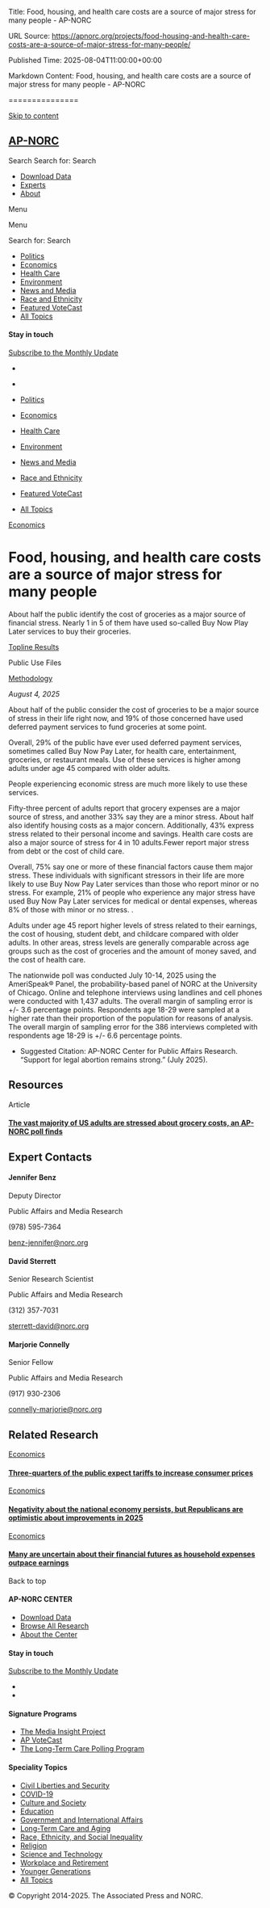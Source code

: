 Title: Food, housing, and health care costs are a source of major stress for many people - AP-NORC

URL Source: https://apnorc.org/projects/food-housing-and-health-care-costs-are-a-source-of-major-stress-for-many-people/

Published Time: 2025-08-04T11:00:00+00:00

Markdown Content:
Food, housing, and health care costs are a source of major stress for many people - AP-NORC

===============

[Skip to content](https://apnorc.org/projects/food-housing-and-health-care-costs-are-a-source-of-major-stress-for-many-people/#content)

[](https://apnorc.org/)
[AP-NORC](https://apnorc.org/)
------------------------------

 Search Search for: Search

*   [Download Data](https://apnorc.org/download-data/)
*   [Experts](https://apnorc.org/experts/)
*   [About](https://apnorc.org/about/)

 Menu 

 Menu 

Search for: Search
*   [Politics](https://apnorc.org/topics/politics/)
*   [Economics](https://apnorc.org/topics/economics/)
*   [Health Care](https://apnorc.org/topics/healthcare/)
*   [Environment](https://apnorc.org/topics/environment-energy-and-resilience/)
*   [News and Media](https://apnorc.org/topics/news-and-media/)
*   [Race and Ethnicity](https://apnorc.org/topics/race-ethnicity-and-social-inequality/)
*   [Featured VoteCast](https://apnorc.org/projects/ap-votecast/)
*   [All Topics](https://apnorc.org/all-topics/)

#### Stay in touch

[Subscribe to the Monthly Update](https://us13.list-manage.com/subscribe?u=44fc751102a1770a75ac0fd86&id=a91d7ea351)

*   [](mailto:info@apnorc.org)
*   [](https://twitter.com/APNORC)

*   [Politics](https://apnorc.org/topics/politics/)
*   [Economics](https://apnorc.org/topics/economics/)
*   [Health Care](https://apnorc.org/topics/healthcare/)
*   [Environment](https://apnorc.org/topics/environment-energy-and-resilience/)
*   [News and Media](https://apnorc.org/topics/news-and-media/)
*   [Race and Ethnicity](https://apnorc.org/topics/race-ethnicity-and-social-inequality/)
*   [Featured VoteCast](https://apnorc.org/projects/ap-votecast/)
*   [All Topics](https://apnorc.org/all-topics/)

[Economics](https://apnorc.org/topics/economics/ "Economics")

Food, housing, and health care costs are a source of major stress for many people
=================================================================================

About half the public identify the cost of groceries as a major source of financial stress. Nearly 1 in 5 of them have used so-called Buy Now Play Later services to buy their groceries.

[Topline Results](https://apnorc.org/wp-content/uploads/2025/08/July-W1-Topline_BNPL.pdf)

Public Use Files

[Methodology](https://apnorc.org/wp-content/uploads/2025/08/July-2025-METHODOLOGY-v2.pdf)

_August 4, 2025_

About half of the public consider the cost of groceries to be a major source of stress in their life right now, and 19% of those concerned have used deferred payment services to fund groceries at some point.

Overall, 29% of the public have ever used deferred payment services, sometimes called Buy Now Pay Later, for health care, entertainment, groceries, or restaurant meals. Use of these services is higher among adults under age 45 compared with older adults.

People experiencing economic stress are much more likely to use these services.

Fifty-three percent of adults report that grocery expenses are a major source of stress, and another 33% say they are a minor stress. About half also identify housing costs as a major concern. Additionally, 43% express stress related to their personal income and savings. Health care costs are also a major source of stress for 4 in 10 adults.Fewer report major stress from debt or the cost of child care.

Overall, 75% say one or more of these financial factors cause them major stress. These individuals with significant stressors in their life are more likely to use Buy Now Pay Later services than those who report minor or no stress. For example, 21% of people who experience any major stress have used Buy Now Pay Later services for medical or dental expenses, whereas 8% of those with minor or no stress. .

Adults under age 45 report higher levels of stress related to their earnings, the cost of housing, student debt, and childcare compared with older adults. In other areas, stress levels are generally comparable across age groups such as the cost of groceries and the amount of money saved, and the cost of health care.

The nationwide poll was conducted July 10-14, 2025 using the AmeriSpeak® Panel, the probability-based panel of NORC at the University of Chicago. Online and telephone interviews using landlines and cell phones were conducted with 1,437 adults. The overall margin of sampling error is +/- 3.6 percentage points. Respondents age 18-29 were sampled at a higher rate than their proportion of the population for reasons of analysis. The overall margin of sampling error for the 386 interviews completed with respondents age 18-29 is +/- 6.6 percentage points.

*   Suggested Citation: AP-NORC Center for Public Affairs Research. “Support for legal abortion remains strong.” (July 2025).

Resources
---------

[](https://apnews.com/article/poll-cost-living-groceries-expense-stress-worry-cd183c59f034f6e87525675f3ca04864)

Article

#### [The vast majority of US adults are stressed about grocery costs, an AP-NORC poll finds](https://apnews.com/article/poll-cost-living-groceries-expense-stress-worry-cd183c59f034f6e87525675f3ca04864)

Expert Contacts
---------------

#### Jennifer Benz

Deputy Director

Public Affairs and Media Research

(978) 595-7364

[benz-jennifer@norc.org](mailto:benz-jennifer@norc.org)

#### David Sterrett

Senior Research Scientist

Public Affairs and Media Research

(312) 357-7031

[sterrett-david@norc.org](mailto:sterrett-david@norc.org)

#### Marjorie Connelly

Senior Fellow

Public Affairs and Media Research

(917) 930-2306

[connelly-marjorie@norc.org](mailto:connelly-marjorie@norc.org)

Related Research
----------------

[](https://apnorc.org/projects/three-quarters-of-the-public-expect-tariffs-to-increase-consumer-prices/)

[Economics](https://apnorc.org/topics/economics/ "Economics")

#### [Three-quarters of the public expect tariffs to increase consumer prices](https://apnorc.org/projects/three-quarters-of-the-public-expect-tariffs-to-increase-consumer-prices/)

[](https://apnorc.org/projects/negativity-about-the-national-economy-persists-but-republicans-are-optimistic-about-improvements-in-2025/)

[Economics](https://apnorc.org/topics/economics/ "Economics")

#### [Negativity about the national economy persists, but Republicans are optimistic about improvements in 2025](https://apnorc.org/projects/negativity-about-the-national-economy-persists-but-republicans-are-optimistic-about-improvements-in-2025/)

[](https://apnorc.org/projects/many-are-uncertain-about-their-financial-futures-as-household-expenses-outpace-earnings/)

[Economics](https://apnorc.org/topics/economics/ "Economics")

#### [Many are uncertain about their financial futures as household expenses outpace earnings](https://apnorc.org/projects/many-are-uncertain-about-their-financial-futures-as-household-expenses-outpace-earnings/)

Back to top

#### AP-NORC CENTER

*   [Download Data](https://apnorc.org/download-data/)
*   [Browse All Research](https://apnorc.org/projects/)
*   [About the Center](https://apnorc.org/about/)

#### Stay in touch

[Subscribe to the Monthly Update](https://us13.list-manage.com/subscribe?u=44fc751102a1770a75ac0fd86&id=a91d7ea351)

*   [](mailto:info@apnorc.org)
*   [](https://twitter.com/APNORC)

#### Signature Programs

*   [The Media Insight Project](http://mediainsight.org/Pages/default.aspx)
*   [AP VoteCast](https://apnorc.org/projects/ap-votecast/)
*   [The Long-Term Care Polling Program](https://www.longtermcarepoll.org/)

#### Speciality Topics

*   [Civil Liberties and Security](https://apnorc.org/topics/civil-liberties-and-security/)
*   [COVID-19](https://apnorc.org/topics/covid-19/)
*   [Culture and Society](https://apnorc.org/topics/culture-and-society/)
*   [Education](https://apnorc.org/topics/education/)
*   [Government and International Affairs](https://apnorc.org/topics/government-and-international-affairs/)
*   [Long-Term Care and Aging](https://apnorc.org/topics/long-term-care-and-aging/)
*   [Race, Ethnicity, and Social Inequality](https://apnorc.org/topics/race-ethnicity-and-social-inequality/)
*   [Religion](https://apnorc.org/topics/religion/)
*   [Science and Technology](https://apnorc.org/topics/science-and-technology/)
*   [Workplace and Retirement](https://apnorc.org/topics/workplace-and-retirement/)
*   [Younger Generations](https://apnorc.org/topics/younger-generations/)
*   [All Topics](https://apnorc.org/all-topics/)

© Copyright 2014-2025. The Associated Press and NORC.